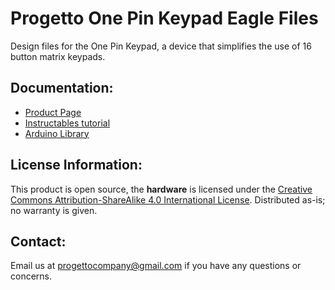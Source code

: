 # Progetto One Pin Keypad Eagle Files
Design files for the One Pin Keypad, a device that simplifies the use of 16 button matrix keypads.
## Documentation:
* [Product Page](https://www.tindie.com/)
* [Instructables tutorial](https://www.instructables.com/)
* [Arduino Library](https://github.com/ProgettoCompany/One_Pin_Keypad_Arduino_Library)
## License Information:
This product is open source, the **hardware** is licensed under the [Creative Commons Attribution-ShareAlike 4.0 International License](http://creativecommons.org/licenses/by-sa/4.0/).
Distributed as-is; no warranty is given.
## Contact:
Email us at progettocompany@gmail.com if you have any questions or concerns.
